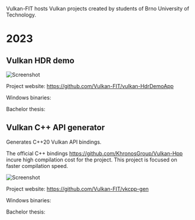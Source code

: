 Vulkan-FIT hosts Vulkan projects created by students of Brno University of Technology.

# 2023

## Vulkan HDR demo

![Screenshot](https://github.com/Vulkan-FIT/vulkan-HdrDemoApp/assets/56408811/de2410ef-463a-4bbf-89bd-69903cee55ec)

Project website: <https://github.com/Vulkan-FIT/vulkan-HdrDemoApp>

Windows binaries:

Bachelor thesis:

## Vulkan C++ API generator

Generates C++20 Vulkan API bindings.

The official C++ bindings <https://github.com/KhronosGroup/Vulkan-Hpp>
incure high compilation cost for the project.
This project is focused on faster compilation speed.

![Screenshot](https://github.com/Vulkan-FIT/vkcpp-gen/raw/main/doc/screenshot.png)

Project website: <https://github.com/Vulkan-FIT/vkcpp-gen>

Windows binaries:

Bachelor thesis:
